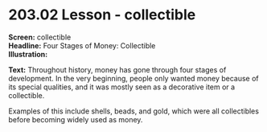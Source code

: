 # 203.02 Lesson - collectible

**Screen:** collectible\
**Headline:** Four Stages of Money: Collectible\
**Illustration:**

**Text:** Throughout history, money has gone through four stages of development. In the very beginning, people only wanted money because of its special qualities, and it was mostly seen as a decorative item or a collectible.&#x20;

Examples of this include shells, beads, and gold, which were all collectibles before becoming widely used as money.
